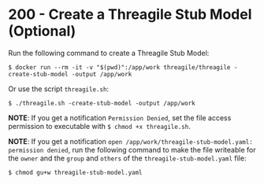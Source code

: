 # 200 - Create a Threagile Stub Model (Optional)

Run the following command to create a Threagile Stub Model:

```
$ docker run --rm -it -v "$(pwd)":/app/work threagile/threagile -create-stub-model -output /app/work
```

Or use the script ```threagile.sh```:

```
$ ./threagile.sh -create-stub-model -output /app/work
```

**NOTE**: If you get a notification ```Permission Denied```, set the file access permission to executable with ```$ chmod +x threagile.sh```.

**NOTE**: If you get a notification ```open /app/work/threagile-stub-model.yaml: permission denied```, run the following command to make the file writeable for the ```owner``` and the ```group``` and ```others``` of the ```threagile-stub-model.yaml``` file:

```
$ chmod gu+w threagile-stub-model.yaml
```
